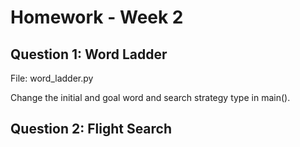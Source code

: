 # Homework - Week 2

## Question 1: Word Ladder
File: word_ladder.py

Change the initial and goal word and search strategy type in main(). 

## Question 2: Flight Search
